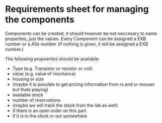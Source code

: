 # Requirements sheet for managing the components

Components can be created, it should however be not neccesary to name properties, just the values.
Every Component can be assigned a EXB number or a A5e number (if nothing is given, it will be assigned a EXB number.)

The following propoerties should be available:

+ Type (e.g. Transistor or resistor or coil)
+ value (e.g. value of resistance)
+ housing or size
+ (maybe it is possible to get pricing information from rs and or mouser but thats playing)
+ available stock
+ number of reservations
+ (maybe we will track the stock from the lab as well)
+ if there is an open order on this part
+ if it is in the stock or out somewhere

